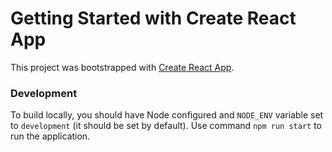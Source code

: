 # Getting Started with Create React App

This project was bootstrapped with [Create React App](https://github.com/facebook/create-react-app).

### Development
To build locally, you should have Node configured and `NODE_ENV` variable set to `development` (it should be set by default).
Use command `npm run start` to run the application.
